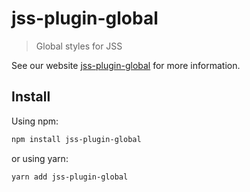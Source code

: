 # jss-plugin-global

> Global styles for JSS

See our website [jss-plugin-global](https://cssinjs.org/jss-plugin-global?v=v10.0.0) for more information.

## Install

Using npm:

```sh
npm install jss-plugin-global
```

or using yarn:

```sh
yarn add jss-plugin-global
```
